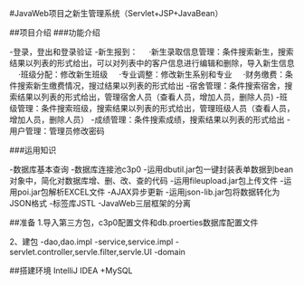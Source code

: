 #JavaWeb项目之新生管理系统（Servlet+JSP+JavaBean）

##项目介绍
###功能介绍

-登录，登出和登录验证
-新生报到：
     ·新生录取信息管理：条件搜索新生，搜索结果以列表的形式给出，可以对列表中的客户信息进行编辑和删除，导入新生信息
     ·班级分配：修改新生班级
     ·专业调整：修改新生系别和专业
     ·财务缴费：条件搜索新生缴费情况，搜过结果以列表的形式给出
-宿舍管理：条件搜索宿舍，搜索结果以列表的形式给出，管理宿舍人员（查看人员，增加人员，删除人员)
-班级管理：条件搜索班级，搜索结果以列表的形式给出，管理班级人员（查看人员，增加人员，删除人员）
-成绩管理：条件搜索成绩，搜索结果以列表的形式给出
-用户管理：管理员修改密码

###运用知识

-数据库基本查询
-数据库连接池c3p0
-运用dbutil.jar包一键封装表单数据到bean对象中，简化对数据库增、删、改、查的代码
-运用fileupload.jar包上传文件
-运用poi.jar包解析EXCEL文件
-AJAX异步更新
-运用json-lib.jar包将数据转化为JSON格式
-标签库JSTL
-JavaWeb三层框架的分离

##准备
1.导入第三方包，c3p0配置文件和db.proerties数据库配置文件

2、建包
-dao,dao.impl
-service,service.impl
-servlet.controller,servle.filter,servle.UI
-domain

##搭建环境
IntelliJ IDEA +MySQL
